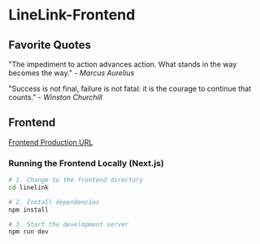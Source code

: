 # LineLink-Frontend

## Favorite Quotes

"The impediment to action advances action. What stands in the way becomes the way." - _Marcus Aurelius_

"Success is not final, failure is not fatal: it is the courage to continue that counts." - _Winston Churchill_

## Frontend

[Frontend Production URL](https://linelink-frontend.onrender.com)

### Running the Frontend Locally (Next.js)

```bash
# 1. Change to the frontend directory
cd linelink

# 2. Install dependencies
npm install

# 3. Start the development server
npm run dev
```
